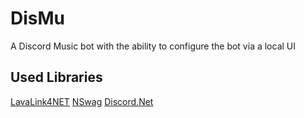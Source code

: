 # DisMu
A Discord Music bot with the ability to configure the bot via a local UI

## Used Libraries
[LavaLink4NET](https://github.com/angelobreuer/Lavalink4NET)
[NSwag](https://github.com/RicoSuter/NSwag)
[Discord.Net](https://github.com/discord-net/Discord.Net)

